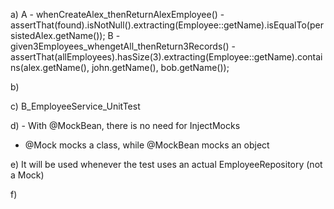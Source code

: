 a) A - whenCreateAlex_thenReturnAlexEmployee() - assertThat(found).isNotNull().extracting(Employee::getName).isEqualTo(persistedAlex.getName());
   B - given3Employees_whengetAll_thenReturn3Records() - assertThat(allEmployees).hasSize(3).extracting(Employee::getName).contains(alex.getName(), john.getName(), bob.getName());

b) 

c) B_EmployeeService_UnitTest

d) - With @MockBean, there is no need for InjectMocks
   - @Mock mocks a class, while @MockBean mocks an object

e) It will be used whenever the test uses an actual EmployeeRepository (not a Mock)

f) 